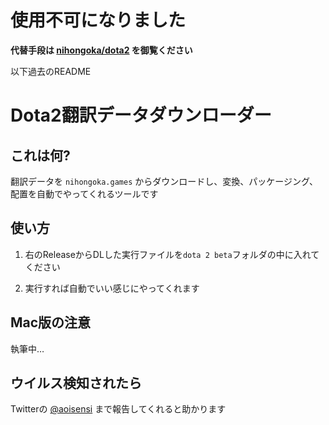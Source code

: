 # 使用不可になりました

**代替手段は [nihongoka/dota2](https://github.com/nihongoka/dota2) を御覧ください**

以下過去のREADME

# Dota2翻訳データダウンローダー

## これは何?

翻訳データを `nihongoka.games` からダウンロードし、変換、パッケージング、配置を自動でやってくれるツールです

## 使い方

1. 右のReleaseからDLした実行ファイルを`dota 2 beta`フォルダの中に入れてください

2. 実行すれば自動でいい感じにやってくれます

## Mac版の注意

執筆中…

## ウイルス検知されたら

Twitterの [@aoisensi](https://twitter.com/aoisensi) まで報告してくれると助かります
